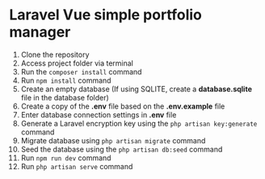 # Laravel Vue simple portfolio manager

1. Clone the repository
2. Access project folder via terminal
3. Run the `composer install` command
4. Run `npm install` command
5. Create an empty database (If using SQLITE, create a **database.sqlite** file in the database folder)
6. Create a copy of the **.env** file based on the **.env.example** file
7. Enter database connection settings in **.env** file
8. Generate a Laravel encryption key using the `php artisan key:generate` command
9. Migrate database using `php artisan migrate` command
10. Seed the database using the `php artisan db:seed` command
11. Run `npm run dev` command
12. Run `php artisan serve` command
